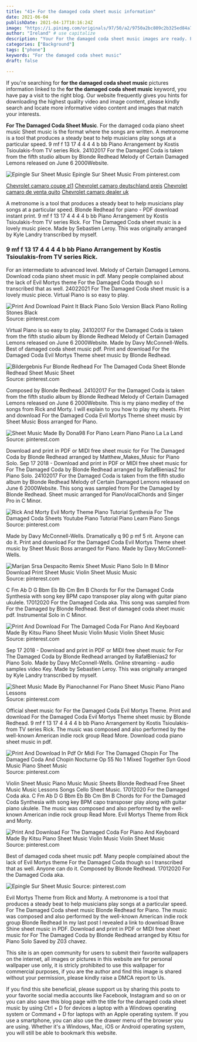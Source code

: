 ```yaml
---
title: "41+ For the damaged coda sheet music information"
date: 2021-06-04
publishDate: 2021-04-17T10:16:24Z
image: "https://i.pinimg.com/originals/97/50/a2/9750a2bc809c2b325ed84a783195eb93.png"
author: "Ireland" # use capitalize
description: "Your For the damaged coda sheet music images are ready. For the damaged coda sheet music are a topic that is being searched for and liked by netizens now. You can Find and Download the For the damaged coda sheet music files here. Find and Download all free vectors."
categories: ["Background"]
tags: ["phone"]
keywords: "For the damaged coda sheet music"
draft: false

---
```


If you're searching for **for the damaged coda sheet music** pictures information linked to the **for the damaged coda sheet music** keyword, you have pay a visit to the right  blog.  Our website frequently  gives you  hints  for downloading  the highest  quality video and image  content, please kindly search and locate more informative video content and images  that match your interests.

**For The Damaged Coda Sheet Music**. For the damaged coda piano sheet music Sheet music is the format where the songs are written. A metronome is a tool that produces a steady beat to help musicians play songs at a particular speed. 9 mf f 13 17 4 4 4 4 b bb Piano Arrangement by Kostis Tsioulakis-from TV series Rick. 24102017 For the Damaged Coda is taken from the fifth studio album by Blonde Redhead Melody of Certain Damaged Lemons released on June 6 2000Website.

![Epingle Sur Sheet Music](https://i.pinimg.com/originals/97/50/a2/9750a2bc809c2b325ed84a783195eb93.png "Epingle Sur Sheet Music")
Epingle Sur Sheet Music From pinterest.com

[Chevrolet camaro coupe zl1](/chevrolet-camaro-coupe-zl1/)
[Chevrolet camaro deutschland preis](/chevrolet-camaro-deutschland-preis/)
[Chevrolet camaro de venta quito](/chevrolet-camaro-de-venta-quito/)
[Chevrolet camaro dealer uk](/chevrolet-camaro-dealer-uk/)

A metronome is a tool that produces a steady beat to help musicians play songs at a particular speed. Blonde Redhead for piano - PDF download instant print. 9 mf f 13 17 4 4 4 4 b bb Piano Arrangement by Kostis Tsioulakis-from TV series Rick. For The Damaged Coda sheet music is a lovely music piece. Made by Sebastien Leroy. This was originally arranged by Kyle Landry transcribed by myself.

### 9 mf f 13 17 4 4 4 4 b bb Piano Arrangement by Kostis Tsioulakis-from TV series Rick.

For an intermediate to advanced level. Melody of Certain Damaged Lemons. Download coda piano sheet music in pdf. Many people complained about the lack of Evil Mortys theme For the Damaged Coda though so I transcribed that as well. 24022021 For The Damaged Coda sheet music is a lovely music piece. Virtual Piano is so easy to play.


![Print And Download Paint It Black Piano Solo Version Black Piano Rolling Stones Black](https://i.pinimg.com/originals/28/d9/dd/28d9dd8f1f14bc50e08c12d3f4756e9b.jpg "Print And Download Paint It Black Piano Solo Version Black Piano Rolling Stones Black")
Source: pinterest.com

Virtual Piano is so easy to play. 24102017 For the Damaged Coda is taken from the fifth studio album by Blonde Redhead Melody of Certain Damaged Lemons released on June 6 2000Website. Made by Davy McConnell-Wells. Best of damaged coda sheet music pdf. Print and download For the Damaged Coda Evil Mortys Theme sheet music by Blonde Redhead.

![Bildergebnis Fur Blonde Redhead For The Damaged Coda Sheet Blonde Redhead Sheet Music Sheet](https://i.pinimg.com/originals/7d/e5/c0/7de5c045f37255c4ab93e8afdd320a92.png "Bildergebnis Fur Blonde Redhead For The Damaged Coda Sheet Blonde Redhead Sheet Music Sheet")
Source: pinterest.com

Composed by Blonde Redhead. 24102017 For the Damaged Coda is taken from the fifth studio album by Blonde Redhead Melody of Certain Damaged Lemons released on June 6 2000Website. This is my piano medley of the songs from Rick and Morty. I will explain to you how to play my sheets. Print and download For the Damaged Coda Evil Mortys Theme sheet music by Sheet Music Boss arranged for Piano.

![Sheet Music Made By Dona98 For Piano Learn Piano Piano La La Land](https://i.pinimg.com/originals/2c/74/52/2c745267467a6792c260dc766cc1f07a.png "Sheet Music Made By Dona98 For Piano Learn Piano Piano La La Land")
Source: pinterest.com

Download and print in PDF or MIDI free sheet music for For The Damaged Coda by Blonde Redhead arranged by Matthew_Makes_Music for Piano Solo. Sep 17 2018 - Download and print in PDF or MIDI free sheet music for For The Damaged Coda by Blonde Redhead arranged by RafałBienias2 for Piano Solo. 24102017 For the Damaged Coda is taken from the fifth studio album by Blonde Redhead Melody of Certain Damaged Lemons released on June 6 2000Website. This song was sampled from For the Damaged by Blonde Redhead. Sheet music arranged for PianoVocalChords and Singer Pro in C Minor.

![Rick And Morty Evil Morty Theme Piano Tutorial Synthesia For The Damaged Coda Sheets Youtube Piano Tutorial Piano Learn Piano Songs](https://i.pinimg.com/564x/44/39/0a/44390a4bf04ef3cdc42694173876cdeb.jpg "Rick And Morty Evil Morty Theme Piano Tutorial Synthesia For The Damaged Coda Sheets Youtube Piano Tutorial Piano Learn Piano Songs")
Source: pinterest.com

Made by Davy McConnell-Wells. Dramatically q 90 p mf 5 rit. Anyone can do it. Print and download For the Damaged Coda Evil Mortys Theme sheet music by Sheet Music Boss arranged for Piano. Made by Davy McConnell-Wells.

![Marijan Srsa Despacito Remix Sheet Music Piano Solo In B Minor Download Print Sheet Music Violin Sheet Music Music](https://i.pinimg.com/originals/8c/e0/2f/8ce02f6d546a4b1103a4f4ed16fdba95.gif "Marijan Srsa Despacito Remix Sheet Music Piano Solo In B Minor Download Print Sheet Music Violin Sheet Music Music")
Source: pinterest.com

C Fm Ab D G Bbm Eb Bb Cm Bm B Chords for For the Damaged Coda Synthesia with song key BPM capo transposer play along with guitar piano ukulele. 17012020 For the Damaged Coda aka. This song was sampled from For the Damaged by Blonde Redhead. Best of damaged coda sheet music pdf. Instrumental Solo in C Minor.

![Print And Download For The Damaged Coda For Piano And Keyboard Made By Kitsu Piano Sheet Music Violin Music Violin Sheet Music](https://i.pinimg.com/originals/bb/f4/53/bbf4536465f0fe51ed5066601a015403.png "Print And Download For The Damaged Coda For Piano And Keyboard Made By Kitsu Piano Sheet Music Violin Music Violin Sheet Music")
Source: pinterest.com

Sep 17 2018 - Download and print in PDF or MIDI free sheet music for For The Damaged Coda by Blonde Redhead arranged by RafałBienias2 for Piano Solo. Made by Davy McConnell-Wells. Online streaming - audio samples video Key. Made by Sebastien Leroy. This was originally arranged by Kyle Landry transcribed by myself.

![Sheet Music Made By Pianochannel For Piano Sheet Music Piano Piano Lessons](https://i.pinimg.com/originals/63/50/95/635095035983e79563db67a26f278543.png "Sheet Music Made By Pianochannel For Piano Sheet Music Piano Piano Lessons")
Source: pinterest.com

Official sheet music for For the Damaged Coda Evil Mortys Theme. Print and download For the Damaged Coda Evil Mortys Theme sheet music by Blonde Redhead. 9 mf f 13 17 4 4 4 4 b bb Piano Arrangement by Kostis Tsioulakis-from TV series Rick. The music was composed and also performed by the well-known American indie rock group Read More. Download coda piano sheet music in pdf.

![Print And Download In Pdf Or Midi For The Damaged Chopin For The Damaged Coda And Chopin Nocturne Op 55 No 1 Mixed Together Syn Good Music Piano Sheet Music](https://i.pinimg.com/originals/b0/56/15/b05615a8a3ad491c4b852d675c4f3384.jpg "Print And Download In Pdf Or Midi For The Damaged Chopin For The Damaged Coda And Chopin Nocturne Op 55 No 1 Mixed Together Syn Good Music Piano Sheet Music")
Source: pinterest.com

Violin Sheet Music Piano Music Music Sheets Blonde Redhead Free Sheet Music Music Lessons Songs Cello Sheet Music. 17012020 For the Damaged Coda aka. C Fm Ab D G Bbm Eb Bb Cm Bm B Chords for For the Damaged Coda Synthesia with song key BPM capo transposer play along with guitar piano ukulele. The music was composed and also performed by the well-known American indie rock group Read More. Evil Mortys Theme from Rick and Morty.

![Print And Download For The Damaged Coda For Piano And Keyboard Made By Kitsu Piano Sheet Music Violin Music Violin Sheet Music](https://i.pinimg.com/600x315/bb/f4/53/bbf4536465f0fe51ed5066601a015403.jpg "Print And Download For The Damaged Coda For Piano And Keyboard Made By Kitsu Piano Sheet Music Violin Music Violin Sheet Music")
Source: pinterest.com

Best of damaged coda sheet music pdf. Many people complained about the lack of Evil Mortys theme For the Damaged Coda though so I transcribed that as well. Anyone can do it. Composed by Blonde Redhead. 17012020 For the Damaged Coda aka.

![Epingle Sur Sheet Music](https://i.pinimg.com/originals/97/50/a2/9750a2bc809c2b325ed84a783195eb93.png "Epingle Sur Sheet Music")
Source: pinterest.com

Evil Mortys Theme from Rick and Morty. A metronome is a tool that produces a steady beat to help musicians play songs at a particular speed. For The Damaged Coda sheet music Blonde Redhead for Piano. The music was composed and also performed by the well-known American indie rock group Blonde Redhead In my last post I revealed a link to download Brave Shine sheet music in PDF. Download and print in PDF or MIDI free sheet music for For The Damaged Coda by Blonde Redhead arranged by Kitsu for Piano Solo Saved by Z03 chavez.

This site is an open community for users to submit their favorite wallpapers on the internet, all images or pictures in this website are for personal wallpaper use only, it is stricly prohibited to use this wallpaper for commercial purposes, if you are the author and find this image is shared without your permission, please kindly raise a DMCA report to Us.

If you find this site beneficial, please support us by sharing this posts to your favorite social media accounts like Facebook, Instagram and so on or you can also save this blog page with the title for the damaged coda sheet music by using Ctrl + D for devices a laptop with a Windows operating system or Command + D for laptops with an Apple operating system. If you use a smartphone, you can also use the drawer menu of the browser you are using. Whether it's a Windows, Mac, iOS or Android operating system, you will still be able to bookmark this website.
